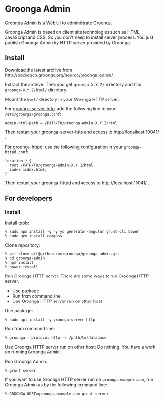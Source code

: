 # Groonga Admin

Groonga Admin is a Web UI to administrate Groonga.

Groonga Admin is based on client site technologies such as HTML,
JavaScript and CSS. So you don't need to install server process. You
just publish Groonga Admin by HTTP server provided by Groonga.

## Install

Download the latest archive from http://packages.groonga.org/source/groonga-admin/ .

Extract the archive. Then you get `groonga-X.Y.Z/` directory and find `groonga-X.Y.Z/html/` directory.

Mount the `html/` directory in your Groonga HTTP server.

For
[groonga-server-http](http://groonga.org/docs/server/package.html#groonga-server-http),
add the following line to your `/etc/groonga/groonga.conf`:

    admin-html-path = /PATH/TO/groonga-admin-X.Y.Z/html

Then restart your groonga-server-http and access to http://localhost:10041/ .

For
[groonga-httpd](http://groonga.org/docs/server/package.html#groonga-httpd),
use the following configuration in your `groonga-httpd.conf`:

    location / {
      root /PATH/TO/groonga-admin-X.Y.Z/html;
      index index.html;
    }

Then restart your groonga-httpd and access to http://localhost:10041/ .

## For developers

### Install

Install tools:

    % sudo npm install -g -y yo generator-angular grunt-cli bower
    % sudo gem install compass

Clone repository:

    % git clone git@github.com:groonga/groonga-admin.git
    % cd groonga-admin
    % npm install
    % bower install

Run Groonga HTTP server. There are some ways to run Groonga HTTP
server.

  * Use package
  * Run from command line
  * Use Groonga HTTP server run on other host

Use package:

    % sudo apt install -y groonga-server-http

Run from command line:

    % groonga --protocol http -s /path/to/database

Use Groonga HTTP server run on other host: Do nothing. You have a work
on running Groonga Admin.

Run Groonga Admin:

    % grunt server

If you want to use Groonga HTTP server run on `groonga.example.com`,
run Groonga Admin as by the following command line:

    % GROONGA_HOST=groonga.example.com grunt server
